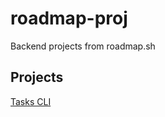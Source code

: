 # roadmap-proj

Backend projects from roadmap.sh

## Projects

[Tasks CLI](https://roadmap.sh/projects/task-tracker)
